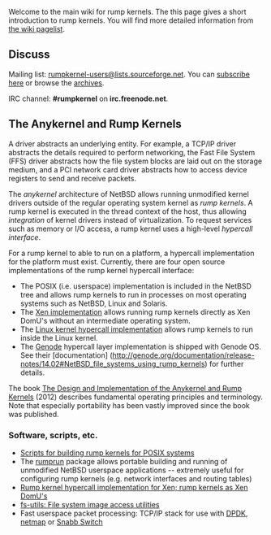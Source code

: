 Welcome to the main wiki for rump kernels.  The this page gives a short introduction to rump kernels.  You will find more detailed information from [the wiki pagelist](https://github.com/rumpkernel/wiki/wiki/_pages).


## Discuss

Mailing list: rumpkernel-users@lists.sourceforge.net.  You can [subscribe here](https://lists.sourceforge.net/lists/listinfo/rumpkernel-users) or browse the [archives](http://blog.gmane.org/gmane.comp.rumpkernel.user).

IRC channel: **\#rumpkernel** on **irc.freenode.net**.


## The Anykernel and Rump Kernels

A driver abstracts an underlying entity. For example, a TCP/IP driver
abstracts the details required to perform networking, the Fast File
System (FFS) driver abstracts how the file system blocks are laid out on
the storage medium, and a PCI network card driver abstracts how to
access device registers to send and receive packets.

The *anykernel* architecture of NetBSD allows running unmodified kernel drivers
outside of the regular operating system kernel as *rump kernels*.  A rump kernel
is executed in the thread context of the host, thus allowing *integration* of
kernel drivers instead of virtualization.  To request services such as memory or
I/O access, a rump kernel uses a high-level *hypercall interface*.

For a rump kernel to able to run on a platform, a hypercall implementation for the
platform must exist.  Currently, there are four open source implementations of the rump kernel hypercall
interface:

-   The POSIX (i.e. userspace) implementation is included in the NetBSD tree and allows
    rump kernels to run in processes on most operating systems such as NetBSD, Linux and Solaris.
-   The [Xen implementation](https://github.com/rumpkernel/rumpuser-xen) allows running
    rump kernels directly as Xen DomU's without an intermediate operating system.
-   The [Linux kernel hypercall implementation](https://github.com/rumpkernel/rumpuser-linuxkernel)
    allows rump kernels to run inside the Linux kernel.
-   The [Genode](http://genode.org/) hypercall layer implementation is shipped with Genode OS.  See their
    [documentation]
    (http://genode.org/documentation/release-notes/14.02#NetBSD_file_systems_using_rump_kernels)
    for further details.

The book
[The Design and Implementation of the Anykernel and Rump Kernels](http://lib.tkk.fi/Diss/2012/isbn9789526049175/isbn9789526049175.pdf) (2012) describes fundamental operating principles and terminology.  Note that especially portability has been vastly improved since the book was published.


### Software, scripts, etc.

-   [Scripts for building rump kernels for POSIX
    systems](https://github.com/rumpkernel/buildrump.sh)
-   The [rumprun](https://github.com/rumpkernel/rumprun/) package
    allows portable building and running of unmodified NetBSD userspace
    applications -- extremely useful for configuring rump kernels (e.g.
    network interfaces and routing tables)
-   [Rump kernel hypercall implementation for Xen; rump kernels as Xen
    DomU's](https://github.com/rumpkernel/rumpuser-xen)
-   [fs-utils: File system image access
    utilities](https://github.com/stacktic/fs-utils)
-   Fast userspace packet processing: TCP/IP stack for use with
    [DPDK](https://github.com/rumpkernel/dpdk-rumptcpip), 
    [netmap](https://github.com/rumpkernel/netmap-rumptcpip) or
    [Snabb Switch](https://github.com/anttikantee/snabbswitch/tree/rumpkernel/)

